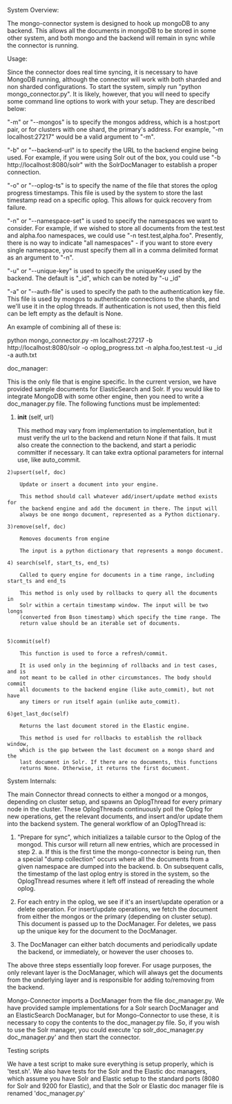 System Overview:

The mongo-connector system is designed to hook up mongoDB to any backend. This allows all the
documents in mongoDB to be stored in some other system, and both mongo and the backend will remain
in sync while the connector is running.

Usage:

Since the connector does real time syncing, it is necessary to have MongoDB running, although the 
connector will work with both sharded and non sharded configurations. To start the system, simply 
run "python mongo_connector.py". It is likely, however, that you will need to specify some command 
line options to work with your setup. They are described below:

"-m" or "--mongos" is to specify the mongos address, which is a host:port pair, or for clusters with
 one shard, the primary's address. For example, "-m localhost:27217" would be a valid argument 
 to "-m".

"-b" or "--backend-url" is to specify the URL to the backend engine being used. For example, if you 
were using Solr out of the box, you could use "-b http://localhost:8080/solr" with the 
SolrDocManager to establish a proper connection.

"-o" or "--oplog-ts" is to specify the name of the file that stores the oplog progress timestamps. 
This file is used by the system to store the last timestamp read on a specific oplog. This allows 
for quick recovery from failure.

"-n" or "--namespace-set" is used to specify the namespaces we want to consider. For example, if we
wished to store all documents from the test.test and alpha.foo namespaces, we could use 
"-n test.test,alpha.foo". Presently, there is no way to indicate "all namespaces" - if you want to 
store every single namespace, you must specify them all in a comma delimited format as an argument 
to "-n".

"-u" or "--unique-key" is used to specify the uniqueKey used by the backend. The default is "_id", 
which can be noted by "-u _id"

"-a" or "--auth-file" is used to specify the path to the authentication key file. This file is used 
by mongos to authenticate connections to the shards, and we'll use it in the oplog threads. If 
authentication is not used, then this field can be left empty as the default is None.

An example of combining all of these is:

python mongo_connector.py -m localhost:27217 -b http://localhost:8080/solr -o oplog_progress.txt 
-n alpha.foo,test.test -u _id -a auth.txt


doc_manager:

This is the only file that is engine specific. In the current version, we have provided sample 
documents for ElasticSearch and Solr. If you would like to integrate MongoDB with some other engine,
 then you need to write a doc_manager.py file. The following functions must be implemented:

  1) __init__ (self, url)

        This method may vary from implementation to implementation, but it must
        verify the url to the backend and return None if that fails. It must
        also create the connection to the backend, and start a periodic
        committer if necessary. It can take extra optional parameters for internal use, like 
        auto_commit.

	2)upsert(self, doc)

        Update or insert a document into your engine.

        This method should call whatever add/insert/update method exists for
        the backend engine and add the document in there. The input will
        always be one mongo document, represented as a Python dictionary.

	3)remove(self, doc)

        Removes documents from engine

        The input is a python dictionary that represents a mongo document.

	4) search(self, start_ts, end_ts)

        Called to query engine for documents in a time range, including start_ts and end_ts

        This method is only used by rollbacks to query all the documents in
        Solr within a certain timestamp window. The input will be two longs
        (converted from Bson timestamp) which specify the time range. The
        return value should be an iterable set of documents.


	5)commit(self)

        This function is used to force a refresh/commit.

        It is used only in the beginning of rollbacks and in test cases, and is
        not meant to be called in other circumstances. The body should commit
        all documents to the backend engine (like auto_commit), but not have
        any timers or run itself again (unlike auto_commit).

	6)get_last_doc(self)

        Returns the last document stored in the Elastic engine.

        This method is used for rollbacks to establish the rollback window,
        which is the gap between the last document on a mongo shard and the
        last document in Solr. If there are no documents, this functions
        returns None. Otherwise, it returns the first document.


System Internals:

The main Connector thread connects to either a mongod or a mongos, depending on cluster setup, and
spawns an OplogThread for every primary node in the cluster. These OplogThreads continuously poll
the Oplog for new operations, get the relevant documents, and insert and/or update them into the
backend system. The general workflow of an OplogThread is:

1. "Prepare for sync", which initializes a tailable cursor to the Oplog of the mongod. This cursor
    will return all new entries, which are processed in step 2.
    a. If this is the first time the mongo-connector is being run, then a special "dump collection" 
       occurs where all the documents from a given namespace are dumped into the backend.
    b. On subsequent calls, the timestamp of the last oplog entry is stored in the system,
       so the OplogThread resumes where it left off instead of rereading  the whole oplog.

2. For each entry in the oplog, we see if it's an insert/update operation or a delete operation.
    For insert/update operations, we fetch the document from either the mongos or the primary
    (depending on cluster setup). This document is passed up to the DocManager. For deletes, we pass
    up the unique key for the document to the DocManager.

3. The DocManager can either batch documents and periodically update the backend, or immediately, 
   or however the user chooses to.


The above three steps essentially loop forever. For usage purposes, the only relevant layer is the
DocManager, which will always get the documents from the underlying layer and is responsible for
adding to/removing from the backend.



Mongo-Connector imports a DocManager from the file doc_manager.py. We have provided sample 
implementations for a Solr search DocManager and an ElasticSearch DocManager, but for 
Mongo-Connector to use these, it is necessary to copy the contents to the doc_manager.py file. So, 
if you wish to use the Solr manager, you could execute 'cp solr_doc_manager.py doc_manager.py' and 
then start the connector.

Testing scripts

We have a test script to make sure everything is setup properly, which is 'test.sh'. We also have 
tests for the Solr and the Elastic doc managers, which assume you have Solr and Elastic setup to the
standard ports (8080 for Solr and 9200 for Elastic), and that the Solr or Elastic doc manager file 
is renamed 'doc_manager.py'
